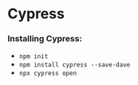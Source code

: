 # Cypress

### Installing Cypress:

- `npm init`
- `npm install cypress --save-dave`
- `npx cypress open`
